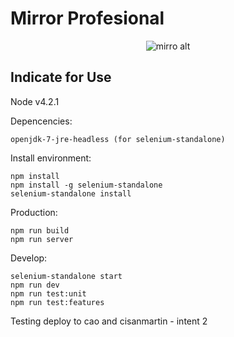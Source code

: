 Mirror Profesional
=============

<p align="center"><img src="http://www.toth.cl/toth/img/mirror.png" alt="mirro alt" /></p>

## Indicate for Use ##

Node v4.2.1

Depencencies:
```
openjdk-7-jre-headless (for selenium-standalone)
```

Install environment:
```
npm install
npm install -g selenium-standalone
selenium-standalone install
```

Production:
```
npm run build
npm run server
```

Develop:
```
selenium-standalone start
npm run dev
npm run test:unit
npm run test:features
```

Testing deploy to cao and cisanmartin - intent 2
